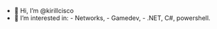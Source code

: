 - 👋 Hi, I’m @kirillcisco
- 👀 I’m interested in:
      - Networks,
      - Gamedev,
      - .NET, C#, powershell.

<!---
kirillcisco/kirillcisco is a ✨ special ✨ repository because its `README.md` (this file) appears on your GitHub profile.
You can click the Preview link to take a look at your changes.
--->

